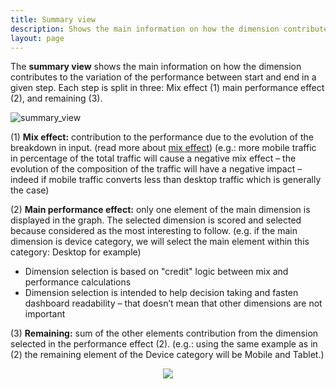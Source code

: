 ```yaml
---
title: Summary view
description: Shows the main information on how the dimension contributes to the variation of the performance between start and end in a given step.
layout: page
---
```


The **summary view** shows the main information on how the dimension contributes to the variation of the performance between start and end in a given step. Each step is split in three: Mix effect (1) main performance effect (2), and remaining (3).

![summary_view]({{site.url}}/{{site.baseurl}}/core_app/old/compare/model/waterfall/images/summary_view.png)

(1) **Mix effect:** contribution to the performance due to the evolution of the breakdown in input. (read more about [mix effect]({{site.url}}/{{site.baseurl}}/core_app/old/compare/web_application/dashboard/dimension_analysis/mix_effect)) (e.g.: more mobile traffic in percentage of the total traffic will cause a negative mix effect – the evolution of the composition of the traffic will have a negative impact – indeed if mobile traffic converts less than desktop traffic which is generally the case)

(2) **Main performance effect:** only one element of the main dimension is displayed in the graph. The selected dimension is scored and selected because considered as the most interesting to follow. (e.g. if the main dimension is device category, we will select the main element within this category: Desktop for example)

* Dimension selection is based on "credit" logic between mix and performance calculations
* Dimension selection is intended to help decision taking and fasten dashboard readability – that doesn’t mean that other dimensions are not important

(3) **Remaining:** sum of the other elements contribution from the dimension selected in the performance effect (2). (e.g.: using the same example as in (2) the remaining element of the Device category will be Mobile and Tablet.)

<center><img src="{{site.url}}/{{site.baseurl}}/core_app/old/compare/model/waterfall/images/Dimension-selection-1024x686.jpg"></center>
